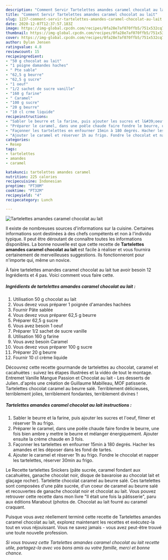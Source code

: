 ```yaml
---
description: "Comment Servir Tartelettes amandes caramel chocolat au lait"
title: "Comment Servir Tartelettes amandes caramel chocolat au lait"
slug: 1237-comment-servir-tartelettes-amandes-caramel-chocolat-au-lait
date: 2020-12-07T12:37:57.183Z
image: https://img-global.cpcdn.com/recipes/0fa28e7af070ffb5/751x532cq70/tartelettes-amandes-caramel-chocolat-au-lait-photo-principale-de-la-recette.jpg
thumbnail: https://img-global.cpcdn.com/recipes/0fa28e7af070ffb5/751x532cq70/tartelettes-amandes-caramel-chocolat-au-lait-photo-principale-de-la-recette.jpg
cover: https://img-global.cpcdn.com/recipes/0fa28e7af070ffb5/751x532cq70/tartelettes-amandes-caramel-chocolat-au-lait-photo-principale-de-la-recette.jpg
author: Dylan Jensen
ratingvalue: 4.8
reviewcount: 15
recipeingredient:
- "50 g chocolat au lait"
- "1 poigne damandes haches"
- " Pte sable"
- "62,5 g beurre"
- "62,5 g sucre"
- "1 oeuf"
- "1/2 sachet de sucre vanille"
- "160 g farine"
- " Caramel"
- "100 g sucre"
- "20 g beurre"
- "10 cl crme liquide"
recipeinstructions:
- "Sabler le beurre et la farine, puis ajouter les sucres et l&#39;oeuf, filmer et réserver 1h au frigo."
- "Préparer le caramel, dans une poêle chaude faire fondre le beurre, une fois bien ambre y mettre le beurre et mélanger énergiquement. Ajouter ensuite la crème chaude en 3 fois."
- "Façonner les tartelettes en enfourner 15min à 180 degrés. Hacher les amandes et les déposer dans les fond de tartes."
- "Ajouter le caramel et réserver 1h au frigo. Fondre le chocolat et napper les tartelettes, réserver 30min au frigo."
categories:
- Resep
tags:
- tartelettes
- amandes
- caramel

katakunci: tartelettes amandes caramel 
nutrition: 225 calories
recipecuisine: Indonesian
preptime: "PT30M"
cooktime: "PT32M"
recipeyield: "4"
recipecategory: Lunch

---
```



![Tartelettes amandes caramel chocolat au lait](https://img-global.cpcdn.com/recipes/0fa28e7af070ffb5/751x532cq70/tartelettes-amandes-caramel-chocolat-au-lait-photo-principale-de-la-recette.jpg)

Il existe de nombreuses sources d'informations sur la cuisine. Certaines informations sont destinées à des chefs compétents et non à l'individu typique. Il peut être déroutant de connaître toutes les informations disponibles. La bonne nouvelle est que cette recette de <strong> Tartelettes amandes caramel chocolat au lait </strong> est facile à réaliser et vous fournira certainement de merveilleuses suggestions. Ils fonctionneront pour n'importe qui, même un novice.

<!--inarticleads1-->

À faire tartelettes amandes caramel chocolat au lait tue avoir besoin 12 Ingrédients et 4 pas. Voici comment vous faire cette.

##### Ingrédients de tartelettes amandes caramel chocolat au lait :

1. Utilisation 50 g chocolat au lait
1. Vous devez vous préparer 1 poignée d&#39;amandes hachées
1. Fournir  Pâte sablée
1. Vous devez vous préparer 62,5 g beurre
1. Préparer 62,5 g sucre
1. Vous avez besoin 1 oeuf
1. Préparer 1/2 sachet de sucre vanille
1. Utilisation 160 g farine
1. Vous avez besoin  Caramel
1. Vous devez vous préparer 100 g sucre
1. Préparer 20 g beurre
1. Fournir 10 cl crème liquide


Découvrez cette recette gourmande de tartelettes au chocolat, caramel et cacahuètes : suivez les étapes illustrées et la vidéo de tout le montage. Entremet Vanille Mangue Passion et Chocolat au lait - Les desserts de Julien..d&#39;après une création de Guillaume Mabilleau, MOF patisserie. Tartelettes chocolat caramel au beurre salé. Terriblement délicieuses, terriblement jolies, terriblement fondantes, terriblement divines ! 

<!--inarticleads2-->

##### Tartelettes amandes caramel chocolat au lait instructions :

1. Sabler le beurre et la farine, puis ajouter les sucres et l&#39;oeuf, filmer et réserver 1h au frigo.
1. Préparer le caramel, dans une poêle chaude faire fondre le beurre, une fois bien ambre y mettre le beurre et mélanger énergiquement. Ajouter ensuite la crème chaude en 3 fois.
1. Façonner les tartelettes en enfourner 15min à 180 degrés. Hacher les amandes et les déposer dans les fond de tartes.
1. Ajouter le caramel et réserver 1h au frigo. Fondre le chocolat et napper les tartelettes, réserver 30min au frigo.


Le Recette tartelettes Snickers (pâte sucrée, caramel fondant aux cacahuètes, ganache chocolat noir, disque de bavaroise au chocolat lait et glaçage rocher). Tartelette chocolat caramel au beurre salé. Ces tartelettes sont composées d&#39;une pâte sucrée, d&#39;un coeur de caramel au beurre salé et recouvertes de ganache chocolat noir et chocolat au lait. Vous pouvez retrouver cette recette dans mon livre &#34;Il était une fois la pâtisserie&#34;, paru aux éditions Marabout (photos de. Chocolat au lait fourré au caramel craquant. 

<!--inarticleads1-->

<p>
Puisque vous avez réellement terminé cette recette de Tartelettes amandes caramel chocolat au lait, explorez maintenant les recettes et exécutez-la tout en vous réjouissant. Vous ne savez jamais - vous avez peut-être trouvé une toute nouvelle profession.
</p>

<p>
<i>Si vous trouvez cette Tartelettes amandes caramel chocolat au lait recette utile, partagez-la avec vos bons amis ou votre famille, merci et bonne chance.</i>
</p>
